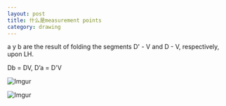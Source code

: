 ```yaml
---
layout: post
title: 什么是measurement points
category: drawing
---
```


a y b are the result of folding the segments D' - V and D - V, respectively, upon LH.

Db = DV, D’a = D'V


![Imgur](https://i.imgur.com/CW4MgNW.png)

![Imgur](https://i.imgur.com/6ZHpdM7.png)